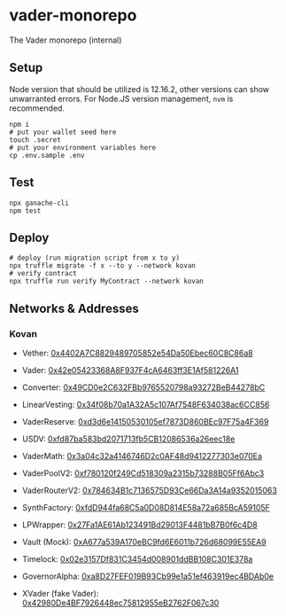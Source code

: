 # vader-monorepo

The Vader monorepo (internal)

## Setup

Node version that should be utilized is 12.16.2, other versions can show unwarranted errors. For Node.JS version management, `nvm` is recommended.

```shell
npm i
# put your wallet seed here
touch .secret
# put your environment variables here
cp .env.sample .env
```

## Test

```
npx ganache-cli
npm test
```

## Deploy

```shell
# deploy (run migration script from x to y)
npx truffle migrate -f x --to y --network kovan
# verify contract
npx truffle run verify MyContract --network kovan
```

## Networks & Addresses

### Kovan

-   Vether: [0x4402A7C8829489705852e54Da50Ebec60C8C86a8](https://kovan.etherscan.io/address/0x4402A7C8829489705852e54Da50Ebec60C8C86a8)
-   Vader: [0x42e05423368A8F937F4cA6463ff3E1Af581226A1](https://kovan.etherscan.io/address/0x42e05423368A8F937F4cA6463ff3E1Af581226A1)
-   Converter: [0x49CD0e2C632FBb9765520798a93272BeB44278bC](https://kovan.etherscan.io/address/0x49CD0e2C632FBb9765520798a93272BeB44278bC)
-   LinearVesting: [0x34f08b70a1A32A5c107Af7548F634038ac6CC856](https://kovan.etherscan.io/address/0x34f08b70a1A32A5c107Af7548F634038ac6CC856)
-   VaderReserve: [0xd3d6e14150530105ef7873D860BEc97F75a4F369](https://kovan.etherscan.io/address/0xd3d6e14150530105ef7873D860BEc97F75a4F369)
-   USDV: [0xfd87ba583bd2071713fb5CB12086536a26eec18e](https://kovan.etherscan.io/address/0xfd87ba583bd2071713fb5CB12086536a26eec18e)

-   VaderMath: [0x3a04c32a4146746D2c0AF48d9412277303e070Ea](https://kovan.etherscan.io/address/0x3a04c32a4146746D2c0AF48d9412277303e070Ea)
-   VaderPoolV2: [0xf780120f249Cd518309a2315b73288B05Ff6Abc3](https://kovan.etherscan.io/address/0xf780120f249Cd518309a2315b73288B05Ff6Abc3)
-   VaderRouterV2: [0x784634B1c7136575D93Ce66Da3A14a9352015063](https://kovan.etherscan.io/address/0x784634B1c7136575D93Ce66Da3A14a9352015063)
-   SynthFactory: [0xfdD944fa68C5a0D08D814E58a72a685BcA59105F](https://kovan.etherscan.io/address/0xfdD944fa68C5a0D08D814E58a72a685BcA59105F)
-   LPWrapper: [0x27Fa1AE61Ab123491Bd29013F4481bB7B0f6c4D8](https://kovan.etherscan.io/address/0x27Fa1AE61Ab123491Bd29013F4481bB7B0f6c4D8)

-   Vault (Mock): [0xA677a539A170eBC9fd6E6011b726d68099E55EA9](https://kovan.etherscan.io/address/0xA677a539A170eBC9fd6E6011b726d68099E55EA9)
-   Timelock: [0x02e3157Df831C3454d008901ddBB108C301E378a](https://kovan.etherscan.io/address/0x02e3157Df831C3454d008901ddBB108C301E378a)
-   GovernorAlpha: [0xa8D27FEF019B93Cb99e1a51ef463919ec4BDAb0e](https://kovan.etherscan.io/address/0xa8D27FEF019B93Cb99e1a51ef463919ec4BDAb0e)

-   XVader (fake Vader): [0x42980De4BF7926448ec75812955eB2762F067c30](https://kovan.etherscan.io/address/0x42980De4BF7926448ec75812955eB2762F067c30)
